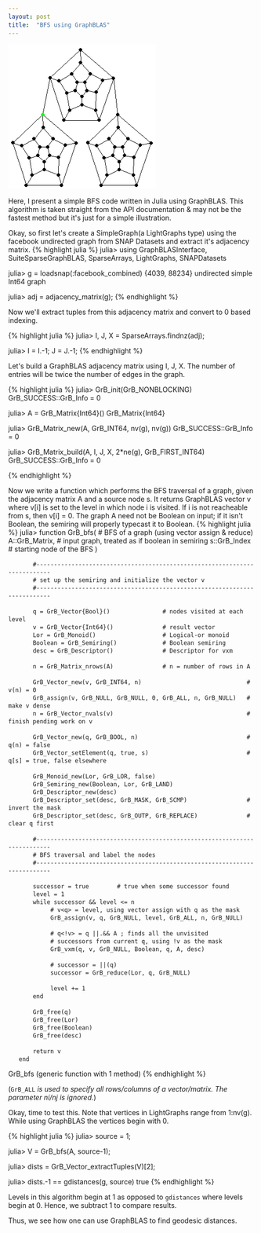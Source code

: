 ```yaml
---
layout: post
title:  "BFS using GraphBLAS"
---
```


<img src="../assets/bfs_gif.gif">

Here, I present a simple BFS code written in Julia using GraphBLAS. This algorithm is taken straight from the API documentation & may not be the fastest method but it's just for a simple illustration.

Okay, so first let's create a SimpleGraph(a LightGraphs type) using the facebook undirected graph from SNAP Datasets and extract it's adjacency matrix.
{% highlight julia %}
julia> using GraphBLASInterface, SuiteSparseGraphBLAS, SparseArrays, LightGraphs, SNAPDatasets

julia> g = loadsnap(:facebook_combined)
{4039, 88234} undirected simple Int64 graph

julia> adj = adjacency_matrix(g);
{% endhighlight %}

Now we'll extract tuples from this adjacency matrix and convert to 0 based indexing.

{% highlight julia %}
julia> I, J, X = SparseArrays.findnz(adj);

julia> I = I.-1; J = J.-1;
{% endhighlight %}

Let's build a GraphBLAS adjacency matrix using I, J, X. The number of entries will be twice the number of edges in the graph.

{% highlight julia %}
julia> GrB_init(GrB_NONBLOCKING)
GrB_SUCCESS::GrB_Info = 0

julia> A = GrB_Matrix{Int64}()
GrB_Matrix{Int64}

julia> GrB_Matrix_new(A, GrB_INT64, nv(g), nv(g))
GrB_SUCCESS::GrB_Info = 0

julia> GrB_Matrix_build(A, I, J, X, 2*ne(g), GrB_FIRST_INT64)
GrB_SUCCESS::GrB_Info = 0

{% endhighlight %}

Now we write a function which performs the BFS traversal of a graph, given the adjacency matrix A and a source node s. It returns GraphBLAS vector v where v[i] is set to the level in which node i is visited. If i is not reacheable from s, then v[i] = 0. The graph A need not be Boolean on input; if it isn't Boolean, the semiring will properly typecast it to Boolean.
{% highlight julia %}
julia> function GrB_bfs(                # BFS of a graph (using vector assign & reduce)
                A::GrB_Matrix,          # input graph, treated as if boolean in semiring
                s::GrB_Index            # starting node of the BFS
            )

           #--------------------------------------------------------------------------
           # set up the semiring and initialize the vector v
           #--------------------------------------------------------------------------

           q = GrB_Vector{Bool}()               # nodes visited at each level
           v = GrB_Vector{Int64}()              # result vector
           Lor = GrB_Monoid()                   # Logical-or monoid
           Boolean = GrB_Semiring()             # Boolean semiring
           desc = GrB_Descriptor()              # Descriptor for vxm

           n = GrB_Matrix_nrows(A)              # n = number of rows in A

           GrB_Vector_new(v, GrB_INT64, n)                              # v(n) = 0
           GrB_assign(v, GrB_NULL, GrB_NULL, 0, GrB_ALL, n, GrB_NULL)   # make v dense
           n = GrB_Vector_nvals(v)                                      # finish pending work on v

           GrB_Vector_new(q, GrB_BOOL, n)                               # q(n) = false
           GrB_Vector_setElement(q, true, s)                            # q[s] = true, false elsewhere

           GrB_Monoid_new(Lor, GrB_LOR, false)
           GrB_Semiring_new(Boolean, Lor, GrB_LAND)
           GrB_Descriptor_new(desc)
           GrB_Descriptor_set(desc, GrB_MASK, GrB_SCMP)                 # invert the mask
           GrB_Descriptor_set(desc, GrB_OUTP, GrB_REPLACE)              # clear q first

           #--------------------------------------------------------------------------
           # BFS traversal and label the nodes
           #--------------------------------------------------------------------------

           successor = true        # true when some successor found
           level = 1
           while successor && level <= n
                # v<q> = level, using vector assign with q as the mask
                GrB_assign(v, q, GrB_NULL, level, GrB_ALL, n, GrB_NULL)

                # q<!v> = q ||.&& A ; finds all the unvisited
                # successors from current q, using !v as the mask
                GrB_vxm(q, v, GrB_NULL, Boolean, q, A, desc)

                # successor = ||(q)
                successor = GrB_reduce(Lor, q, GrB_NULL)

                level += 1
           end

           GrB_free(q)
           GrB_free(Lor)
           GrB_free(Boolean)
           GrB_free(desc)

           return v
       end
GrB_bfs (generic function with 1 method)
{% endhighlight %}

(`GrB_ALL` <i>is used to specify all rows/columns of a vector/matrix. The parameter ni/nj is ignored.</i>)

Okay, time to test this. Note that vertices in LightGraphs range from 1:nv(g). While using GraphBLAS the vertices begin with 0.

{% highlight julia %}
julia> source = 1;

julia> V = GrB_bfs(A, source-1);

julia> dists = GrB_Vector_extractTuples(V)[2];

julia> dists.-1 == gdistances(g, source)
true
{% endhighlight %}

Levels in this algorithm begin at 1 as opposed to `gdistances` where levels begin at 0. Hence, we subtract 1 to compare results.

Thus, we see how one can use GraphBLAS to find geodesic distances.
